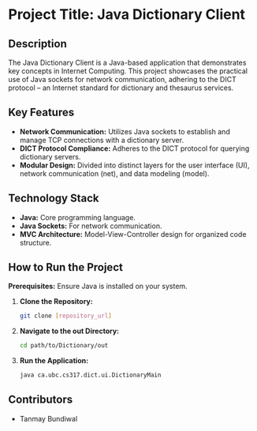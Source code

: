 # Project Title: Java Dictionary Client

## Description
The Java Dictionary Client is a Java-based application that demonstrates key concepts in Internet Computing. This project showcases the practical use of Java sockets for network communication, adhering to the DICT protocol – an Internet standard for dictionary and thesaurus services.

## Key Features
- **Network Communication:** Utilizes Java sockets to establish and manage TCP connections with a dictionary server.
- **DICT Protocol Compliance:** Adheres to the DICT protocol for querying dictionary servers.
- **Modular Design:** Divided into distinct layers for the user interface (UI), network communication (net), and data modeling (model).

## Technology Stack
- **Java:** Core programming language.
- **Java Sockets:** For network communication.
- **MVC Architecture:** Model-View-Controller design for organized code structure.

## How to Run the Project
**Prerequisites:**
Ensure Java is installed on your system.

1. **Clone the Repository:**
    ```bash
    git clone [repository_url]
    ```

2. **Navigate to the out Directory:**
    ```bash
    cd path/to/Dictionary/out
    ```

3. **Run the Application:**
    ```bash
    java ca.ubc.cs317.dict.ui.DictionaryMain
    ```

## Contributors
- Tanmay Bundiwal
